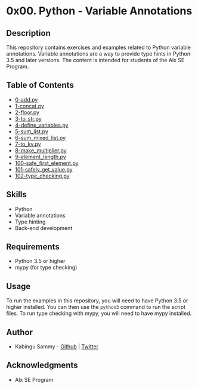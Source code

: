 # 0x00. Python - Variable Annotations

## Description

This repository contains exercises and examples related to Python variable annotations. Variable annotations are a way to provide type hints in Python 3.5 and later versions. The content is intended for students of the Alx SE Program.

## Table of Contents

- [0-add.py](./0-add.py/)
- [1-concat.py](./1-concat.py/)
- [2-floor.py](./2-floor.py/)
- [3-to_str.py](./3-to_str.py/)
- [4-define_variables.py](./4-define_variables.py/)
- [5-sum_list.py](./5-sum_list.py/)
- [6-sum_mixed_list.py](./6-sum_mixed_list.py/)
- [7-to_kv.py](./7-to_kv.py/)
- [8-make_multiplier.py](./8-make_multiplier.py/)
- [9-element_length.py](./9-element_length.py/)
- [100-safe_first_element.py](./100-safe_first_element.py/)
- [101-safely_get_value.py](./101-safely_get_value.py/)
- [102-type_checking.py](./102-type_checking.py/)

## Skills

- Python
- Variable annotations
- Type hinting
- Back-end development

## Requirements

- Python 3.5 or higher
- mypy (for type checking)

## Usage

To run the examples in this repository, you will need to have Python 3.5 or higher installed. You can then use the `python3` command to run the script files. To run type checking with mypy, you will need to have mypy installed.

## Author

- Kabingu Sammy - [Github](https://github.com/kabingusam) | [Twitter](https://twitter.com/Kabingusammy)

## Acknowledgments

- Alx SE Program
